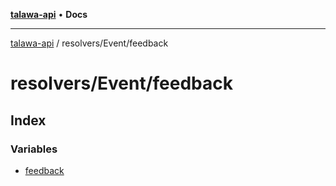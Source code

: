 [**talawa-api**](../../../README.md) • **Docs**

***

[talawa-api](../../../modules.md) / resolvers/Event/feedback

# resolvers/Event/feedback

## Index

### Variables

- [feedback](variables/feedback.md)
